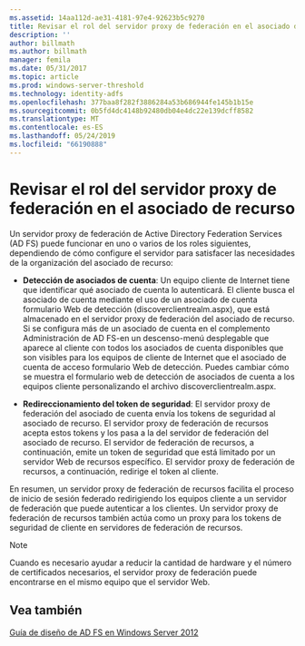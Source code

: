 ```yaml
---
ms.assetid: 14aa112d-ae31-4181-97e4-92623b5c9270
title: Revisar el rol del servidor proxy de federación en el asociado de recurso
description: ''
author: billmath
ms.author: billmath
manager: femila
ms.date: 05/31/2017
ms.topic: article
ms.prod: windows-server-threshold
ms.technology: identity-adfs
ms.openlocfilehash: 377baa8f282f3886284a53b686944fe145b1b15e
ms.sourcegitcommit: 0b5fd4dc4148b92480db04e4dc22e139dcff8582
ms.translationtype: MT
ms.contentlocale: es-ES
ms.lasthandoff: 05/24/2019
ms.locfileid: "66190888"
---
```

# <a name="review-the-role-of-the-federation-server-proxy-in-the-resource-partner"></a>Revisar el rol del servidor proxy de federación en el asociado de recurso

Un servidor proxy de federación de Active Directory Federation Services \(AD FS\) puede funcionar en uno o varios de los roles siguientes, dependiendo de cómo configure el servidor para satisfacer las necesidades de la organización del asociado de recurso:  
  
-   **Detección de asociados de cuenta**: Un equipo cliente de Internet tiene que identificar qué asociado de cuenta lo autenticará. El cliente busca el asociado de cuenta mediante el uso de un asociado de cuenta formulario Web de detección \(discoverclientrealm.aspx\), que está almacenado en el servidor proxy de federación del asociado de recurso. Si se configura más de un asociado de cuenta en el complemento Administración de AD FS\-en un descenso\-menú desplegable que aparece al cliente con todos los asociados de cuenta disponibles que son visibles para los equipos de cliente de Internet que el asociado de cuenta de acceso formulario Web de detección. Puedes cambiar cómo se muestra el formulario web de detección de asociados de cuenta a los equipos cliente personalizando el archivo discoverclientrealm.aspx.  
  
-   **Redireccionamiento del token de seguridad**: El servidor proxy de federación del asociado de cuenta envía los tokens de seguridad al asociado de recurso. El servidor proxy de federación de recursos acepta estos tokens y los pasa a la del servidor de federación del asociado de recurso. El servidor de federación de recursos, a continuación, emite un token de seguridad que está limitado por un servidor Web de recursos específico. El servidor proxy de federación de recursos, a continuación, redirige el token al cliente.  
  
En resumen, un servidor proxy de federación de recursos facilita el proceso de inicio de sesión federado redirigiendo los equipos cliente a un servidor de federación que puede autenticar a los clientes. Un servidor proxy de federación de recursos también actúa como un proxy para los tokens de seguridad de cliente en servidores de federación de recursos.  
  
> [!NOTE]  
> Cuando es necesario ayudar a reducir la cantidad de hardware y el número de certificados necesarios, el servidor proxy de federación puede encontrarse en el mismo equipo que el servidor Web.  
  
## <a name="see-also"></a>Vea también
[Guía de diseño de AD FS en Windows Server 2012](AD-FS-Design-Guide-in-Windows-Server-2012.md)

